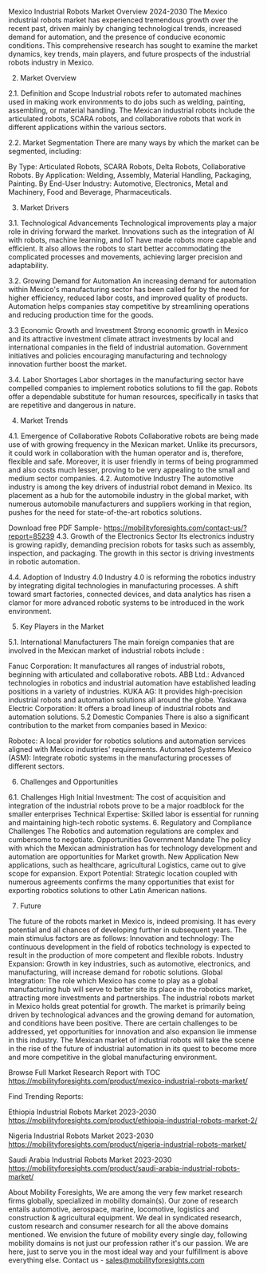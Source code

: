 Mexico Industrial Robots Market Overview  2024-2030
The Mexico industrial robots market has experienced tremendous growth over the recent past, driven mainly by changing technological trends, increased demand for automation, and the presence of conducive economic conditions. This comprehensive research has sought to examine the market dynamics, key trends, main players, and future prospects of the industrial robots industry in Mexico.

2. Market Overview

2.1. Definition and Scope
Industrial robots refer to automated machines used in making work environments to do jobs such as welding, painting, assembling, or material handling. The Mexican industrial robots include the articulated robots, SCARA robots, and collaborative robots that work in different applications within the various sectors.

2.2. Market Segmentation
There are many ways by which the market can be segmented, including:

By Type: Articulated Robots, SCARA Robots, Delta Robots, Collaborative Robots.
By Application: Welding, Assembly, Material Handling, Packaging, Painting.
By End-User Industry: Automotive, Electronics, Metal and Machinery, Food and Beverage, Pharmaceuticals.

3. Market Drivers

3.1. Technological Advancements
Technological improvements play a major role in driving forward the market. Innovations such as the integration of AI with robots, machine learning, and IoT have made robots more capable and efficient. It also allows the robots to start better accommodating the complicated processes and movements, achieving larger precision and adaptability.

3.2. Growing Demand for Automation
An increasing demand for automation within Mexico's manufacturing sector has been called for by the need for higher efficiency, reduced labor costs, and improved quality of products. Automation helps companies stay competitive by streamlining operations and reducing production time for the goods.

3.3 Economic Growth and Investment
Strong economic growth in Mexico and its attractive investment climate attract investments by local and international companies in the field of industrial automation. Government initiatives and policies encouraging manufacturing and technology innovation further boost the market.

3.4. Labor Shortages
Labor shortages in the manufacturing sector have compelled companies to implement robotics solutions to fill the gap. Robots offer a dependable substitute for human resources, specifically in tasks that are repetitive and dangerous in nature.

4. Market Trends

4.1. Emergence of Collaborative Robots
Collaborative robots are being made use of with growing frequency in the Mexican market. Unlike its precursors, it could work in collaboration with the human operator and is, therefore, flexible and safe. Moreover, it is user friendly in terms of being programmed and also costs much lesser, proving to be very appealing to the small and medium sector companies.
4.2. Automotive Industry
The automotive industry is among the key drivers of industrial robot demand in Mexico. Its placement as a hub for the automobile industry in the global market, with numerous automobile manufacturers and suppliers working in that region, pushes for the need for state-of-the-art robotics solutions.

Download free PDF Sample- https://mobilityforesights.com/contact-us/?report=85239
4.3. Growth of the Electronics Sector
Its electronics industry is growing rapidly, demanding precision robots for tasks such as assembly, inspection, and packaging. The growth in this sector is driving investments in robotic automation.

4.4. Adoption of Industry 4.0
Industry 4.0 is reforming the robotics industry by integrating digital technologies in manufacturing processes. A shift toward smart factories, connected devices, and data analytics has risen a clamor for more advanced robotic systems to be introduced in the work environment.

5. Key Players in the Market

5.1. International Manufacturers
The main foreign companies that are involved in the Mexican market of industrial robots include :

Fanuc Corporation: It manufactures all ranges of industrial robots, beginning with articulated and collaborative robots. ABB Ltd.: Advanced technologies in robotics and industrial automation have established leading positions in a variety of industries. KUKA AG: It provides high-precision industrial robots and automation solutions all around the globe. Yaskawa Electric Corporation: It offers a broad lineup of industrial robots and automation solutions. 5.2 Domestic Companies There is also a significant contribution to the market from companies based in Mexico:

Robotec:  A local provider for robotics solutions and automation services aligned with Mexico industries' requirements.
Automated Systems Mexico (ASM):  Integrate robotic systems in the manufacturing processes of different sectors.




6. Challenges and Opportunities

6.1. Challenges
High Initial Investment: The cost of acquisition and integration of the industrial robots prove to be a major roadblock for the smaller enterprises
Technical Expertise: Skilled labor is essential for running and maintaining high-tech robotic systems.
6. Regulatory and Compliance Challenges
 The Robotics and automation regulations are complex and cumbersome to negotiate.
Opportunities
Government Mandate
 The policy with which the Mexican administration has for technology development and automation are opportunities for Market growth.
 New Application
 New applications, such as healthcare, agricultural Logistics, came out to give scope for expansion.
Export Potential: Strategic location coupled with numerous agreements confirms the many opportunities that exist for exporting robotics solutions to other Latin American nations.


7. Future

The future of the robots market in Mexico is, indeed promising. It has every potential and all chances of developing further in subsequent years. The main stimulus factors are as follows:
Innovation and technology: The continuous development in the field of robotics technology is expected to result in the production of more competent and flexible robots.
Industry Expansion: Growth in key industries, such as automotive, electronics, and manufacturing, will increase demand for robotic solutions.
Global Integration: The role which Mexico has come to play as a global manufacturing hub will serve to better site its place in the robotics market, attracting more investments and partnerships.
The industrial robots market in Mexico holds great potential for growth. The market is primarily being driven by technological advances and the growing demand for automation, and conditions have been positive. There are certain challenges to be addressed, yet opportunities for innovation and also expansion lie immense in this industry. The Mexican market of industrial robots will take the scene in the rise of the future of industrial automation in its quest to become more and more competitive in the global manufacturing environment.


Browse Full Market Research Report with TOC https://mobilityforesights.com/product/mexico-industrial-robots-market/

Find Trending Reports:

Ethiopia Industrial Robots Market 2023-2030 https://mobilityforesights.com/product/ethiopia-industrial-robots-market-2/

Nigeria Industrial Robots Market 2023-2030 https://mobilityforesights.com/product/nigeria-industrial-robots-market/


Saudi Arabia Industrial Robots Market 2023-2030 https://mobilityforesights.com/product/saudi-arabia-industrial-robots-market/


About Mobility Foresights,
We are among the very few market research firms globally, specialized in mobility domain(s). Our zone of research entails automotive, aerospace, marine, locomotive, logistics and construction & agricultural equipment. We deal in syndicated research, custom research and consumer research for all the above domains mentioned.
We envision the future of mobility every single day, following mobility domains is not just our profession rather it's our passion. We are here, just to serve you in the most ideal way and your fulfillment is above everything else. Contact us -  sales@mobilityforesights.com 

